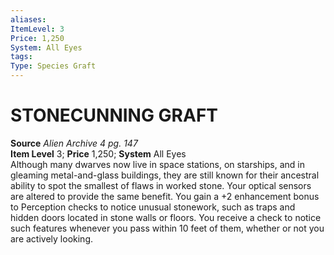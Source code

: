 ```yaml
---
aliases: 
ItemLevel: 3
Price: 1,250
System: All Eyes
tags: 
Type: Species Graft
---
```

# STONECUNNING GRAFT
**Source** _Alien Archive 4 pg. 147_  
**Item Level** 3; **Price** 1,250; **System** All Eyes  
Although many dwarves now live in space stations, on starships, and in gleaming metal-and-glass buildings, they are still known for their ancestral ability to spot the smallest of flaws in worked stone. Your optical sensors are altered to provide the same benefit. You gain a +2 enhancement bonus to Perception checks to notice unusual stonework, such as traps and hidden doors located in stone walls or floors. You receive a check to notice such features whenever you pass within 10 feet of them, whether or not you are actively looking.